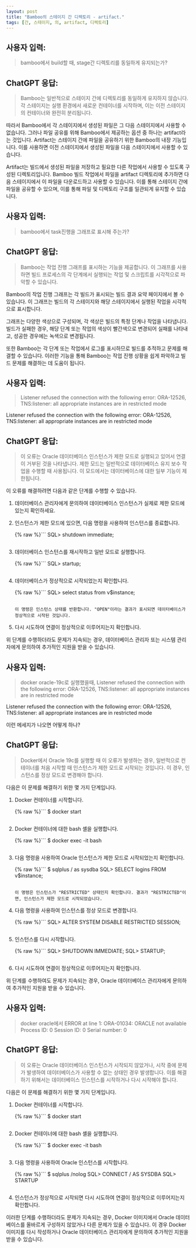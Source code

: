```yaml
---
layout: post
title: "Bamboo의 스테이지 간 디렉토리 - artifact."
tags: [간, 스테이지, 의, artifact, 디렉토리]
---
```


## 사용자 입력:
> bamboo에서 build할 때, stage간 디렉토리를 동일하게 유지되는가?

## ChatGPT 응답:
> Bamboo는 일반적으로 스테이지 간에 디렉토리를 동일하게 유지하지 않습니다. 각 스테이지는 실행 환경에서 새로운 컨테이너를 시작하며, 이는 이전 스테이지의 컨테이너와 완전히 분리됩니다.

따라서 Bamboo에서 각 스테이지에서 생성된 파일은 그 다음 스테이지에서 사용할 수 없습니다. 그러나 파일 공유를 위해 Bamboo에서 제공하는 옵션 중 하나는 artifact라는 것입니다. Artifact는 스테이지 간에 파일을 공유하기 위한 Bamboo의 내장 기능입니다. 이를 사용하면 이전 스테이지에서 생성된 파일을 다음 스테이지에서 사용할 수 있습니다. 

Artifact는 빌드에서 생성된 파일을 저장하고 필요한 다른 작업에서 사용할 수 있도록 구성된 디렉토리입니다. Bamboo 빌드 작업에서 파일을 artifact 디렉토리에 추가하면 다음 스테이지에서 이 파일을 다운로드하고 사용할 수 있습니다. 이를 통해 스테이지 간에 파일을 공유할 수 있으며, 이를 통해 파일 및 디렉토리 구조를 일관되게 유지할 수 있습니다.

## 사용자 입력:
> bamboo에서 task진행을 그래프로 표시해 주는가?

## ChatGPT 응답:
> Bamboo는 작업 진행 그래프를 표시하는 기능을 제공합니다. 이 그래프를 사용하면 빌드 프로세스의 각 단계에서 실행되는 작업 및 스크립트를 시각적으로 파악할 수 있습니다.

Bamboo의 작업 진행 그래프는 각 빌드가 표시되는 빌드 결과 요약 페이지에서 볼 수 있습니다. 이 그래프는 빌드의 각 스테이지와 해당 스테이지에서 실행된 작업을 시각적으로 표시합니다.

그래프는 다양한 색상으로 구성되며, 각 색상은 빌드의 특정 단계나 작업을 나타냅니다. 빌드가 실패한 경우, 해당 단계 또는 작업의 색상이 빨간색으로 변경되어 실패를 나타내고, 성공한 경우에는 녹색으로 변경됩니다.

또한 Bamboo는 각 단계 또는 작업에서 로그를 표시하므로 빌드를 추적하고 문제를 해결할 수 있습니다. 이러한 기능을 통해 Bamboo는 작업 진행 상황을 쉽게 파악하고 빌드 문제를 해결하는 데 도움이 됩니다.

## 사용자 입력:
> Listener refused the connection with the following error:
ORA-12526, TNS:listener: all appropriate instances are in restricted mode
 
Listener refused the connection with the following error:
ORA-12526, TNS:listener: all appropriate instances are in restricted mode
 


## ChatGPT 응답:
> 이 오류는 Oracle 데이터베이스 인스턴스가 제한 모드로 실행되고 있어서 연결이 거부된 것을 나타냅니다. 제한 모드는 일반적으로 데이터베이스 유지 보수 작업을 수행할 때 사용됩니다. 이 모드에서는 데이터베이스에 대한 일부 기능이 제한됩니다.

이 오류를 해결하려면 다음과 같은 단계를 수행할 수 있습니다.

1. 데이터베이스 관리자에게 문의하여 데이터베이스 인스턴스가 실제로 제한 모드에 있는지 확인하세요.

2. 인스턴스가 제한 모드에 있으면, 다음 명령을 사용하여 인스턴스를 종료합니다.

   {% raw %}```
   SQL> shutdown immediate;
   ```{% endraw %}

3. 데이터베이스 인스턴스를 재시작하고 일반 모드로 실행합니다.

   {% raw %}```
   SQL> startup;
   ```{% endraw %}

4. 데이터베이스가 정상적으로 시작되었는지 확인합니다.

   {% raw %}```
   SQL> select status from v$instance;
   ```{% endraw %}

   이 명령은 인스턴스 상태를 반환합니다. "OPEN"이라는 결과가 표시되면 데이터베이스가 정상적으로 시작된 것입니다.

5. 다시 시도하여 연결이 정상적으로 이루어지는지 확인합니다.

위 단계를 수행하더라도 문제가 지속되는 경우, 데이터베이스 관리자 또는 시스템 관리자에게 문의하여 추가적인 지원을 받을 수 있습니다.

## 사용자 입력:
> docker oracle-19c로 실행했을때, Listener refused the connection with the following error:
ORA-12526, TNS:listener: all appropriate instances are in restricted mode
 
Listener refused the connection with the following error:
ORA-12526, TNS:listener: all appropriate instances are in restricted mode
 
이런 메세지가 나오면 어떻게 하나?

## ChatGPT 응답:
> Docker에서 Oracle 19c를 실행할 때 이 오류가 발생하는 경우, 일반적으로 컨테이너를 처음 시작할 때 인스턴스가 제한 모드로 시작되는 것입니다. 이 경우, 인스턴스를 정상 모드로 변경해야 합니다.

다음은 이 문제를 해결하기 위한 몇 가지 단계입니다.

1. Docker 컨테이너를 시작합니다.

   {% raw %}```
   $ docker start <container-name>
   ```{% endraw %}

2. Docker 컨테이너에 대한 bash 셸을 실행합니다.

   {% raw %}```
   $ docker exec -it <container-name> bash
   ```{% endraw %}

3. 다음 명령을 사용하여 Oracle 인스턴스가 제한 모드로 시작되었는지 확인합니다.

   {% raw %}```
   $ sqlplus / as sysdba
   SQL> SELECT logins FROM v$instance;
   ```{% endraw %}

   이 명령은 인스턴스가 "RESTRICTED" 상태인지 확인합니다. 결과가 "RESTRICTED"이면, 인스턴스가 제한 모드로 시작되었습니다.

4. 다음 명령을 사용하여 인스턴스를 정상 모드로 변경합니다.

   {% raw %}```
   SQL> ALTER SYSTEM DISABLE RESTRICTED SESSION;
   ```{% endraw %}

5. 인스턴스를 다시 시작합니다.

   {% raw %}```
   SQL> SHUTDOWN IMMEDIATE;
   SQL> STARTUP;
   ```{% endraw %}

6. 다시 시도하여 연결이 정상적으로 이루어지는지 확인합니다.

위 단계를 수행하여도 문제가 지속되는 경우, Oracle 데이터베이스 관리자에게 문의하여 추가적인 지원을 받을 수 있습니다.

## 사용자 입력:
> docker oracle에서 ERROR at line 1:
ORA-01034: ORACLE not available
Process ID: 0
Session ID: 0 Serial number: 0


## ChatGPT 응답:
> 이 오류는 Oracle 데이터베이스 인스턴스가 시작되지 않았거나, 시작 중에 문제가 발생하여 데이터베이스가 사용할 수 없는 상태인 경우 발생합니다. 이를 해결하기 위해서는 데이터베이스 인스턴스를 시작하거나 다시 시작해야 합니다.

다음은 이 문제를 해결하기 위한 몇 가지 단계입니다.

1. Docker 컨테이너를 시작합니다.

   {% raw %}```
   $ docker start <container-name>
   ```{% endraw %}

2. Docker 컨테이너에 대한 bash 셸을 실행합니다.

   {% raw %}```
   $ docker exec -it <container-name> bash
   ```{% endraw %}

3. 다음 명령을 사용하여 Oracle 인스턴스를 시작합니다.

   {% raw %}```
   $ sqlplus /nolog
   SQL> CONNECT / AS SYSDBA
   SQL> STARTUP
   ```{% endraw %}

4. 인스턴스가 정상적으로 시작되면 다시 시도하여 연결이 정상적으로 이루어지는지 확인합니다.

이러한 단계를 수행하더라도 문제가 지속되는 경우, Docker 이미지에서 Oracle 데이터베이스를 올바르게 구성하지 않았거나 다른 문제가 있을 수 있습니다. 이 경우 Docker 이미지를 다시 작성하거나 Oracle 데이터베이스 관리자에게 문의하여 추가적인 지원을 받을 수 있습니다.

